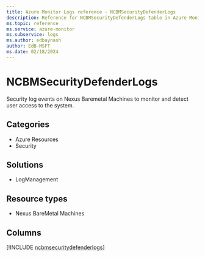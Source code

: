 ```yaml
---
title: Azure Monitor Logs reference - NCBMSecurityDefenderLogs
description: Reference for NCBMSecurityDefenderLogs table in Azure Monitor Logs.
ms.topic: reference
ms.service: azure-monitor
ms.subservice: logs
ms.author: edbaynash
author: EdB-MSFT
ms.date: 02/18/2024
---
```


# NCBMSecurityDefenderLogs

Security log events on Nexus Baremetal Machines to monitor and detect user access to the system.


## Categories

- Azure Resources
- Security

## Solutions

- LogManagement

## Resource types

- Nexus BareMetal Machines

## Columns
  
[!INCLUDE [ncbmsecuritydefenderlogs](.././tables/includes/ncbmsecuritydefenderlogs-include.md)]
